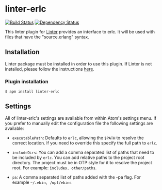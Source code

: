 # linter-erlc

[![Build Status](https://circleci.com/gh/AtomLinter/linter-erlc.svg?style=shield)](https://circleci.com/gh/AtomLinter/linter-erlc.svg?style=shield)
[![Dependency Status](https://david-dm.org/AtomLinter/linter-erlc.svg)](https://david-dm.org/AtomLinter/linter-erlc)


This linter plugin for [Linter](https://github.com/AtomLinter/Linter) provides an interface to erlc. It will be used with files that have the "source.erlang" syntax.


## Installation
Linter package must be installed in order to use this plugin. If Linter is not installed, please follow the instructions [here](https://github.com/AtomLinter/Linter).

### Plugin installation
```
$ apm install linter-erlc
```

## Settings
All of linter-erlc's settings are available from within Atom's settings menu.
If you prefer to manually edit the configuration file the following settings
are available:

*   `executablePath`: Defaults to `erlc`, allowing the `$PATH` to resolve the
    correct location. If you need to override this specify the full path to
    `erlc`.

*   `includeDirs`: You can add a comma separated list of paths that need to be included by `erlc`. You can add relative paths to the project root directory. The project must be in OTP style for it to resolve the project root. For example: `includes, other/paths`.

*   `pa`: A comma separated list of paths added with the -pa flag. For example `~/.ebin, /opt/ebins`
